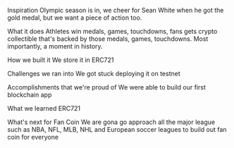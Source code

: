 Inspiration
Olympic season is in, we cheer for Sean White when he got the gold medal, but we want a piece of action too.

What it does
Athletes win medals, games, touchdowns, fans gets crypto collectible that's backed by those medals, games, touchdowns. Most importantly, a moment in history.

How we built it
We store it in ERC721

Challenges we ran into
We got stuck deploying it on testnet

Accomplishments that we're proud of
We were able to build our first blockchain app

What we learned
ERC721

What's next for Fan Coin
We are gona go approach all the major league such as NBA, NFL, MLB, NHL and European soccer leagues to build out fan coin for everyone

